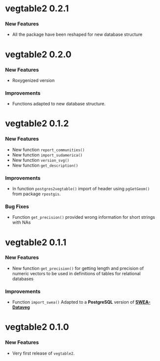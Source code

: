 vegtable2 0.2.1
===============

### New Features

* All the package have been reshaped for new database structure

vegtable2 0.2.0
===============

### New Features

* Roxygenized version

### Improvements

* Functions adapted to new database structure.

vegtable2 0.1.2
===============

### New Features

* New function `report_communities()`
* New function `import_sudamerica()`
* New function `version_svg()`
* New function `get_description()`

### Improvements

* In function `postgres2vegtable()` import of header using `pgGetGeom()` from package `rpostgis`.

### Bug Fixes

* Function `get_precision()` provided wrong information for short strings with NAs

vegtable2 0.1.1
===============

### New Features

* New function `get_precision()` for getting length and precision of numeric vectors to be used in definitions of tables for relational databases

### Improvements

* Function `import_swea()` Adapted to a **PostgreSQL** version of [**SWEA-Dataveg**](http://www.givd.info/ID/AF-00-006)

vegtable2 0.1.0
===============

### New Features

* Very first release of `vegtable2`.
